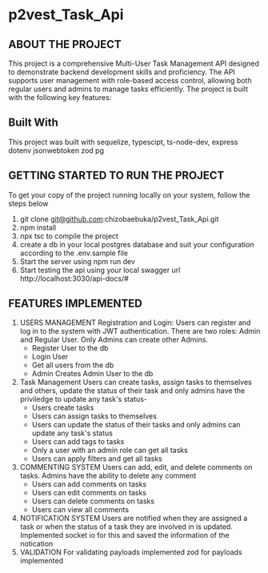 # p2vest_Task_Api

## ABOUT THE PROJECT
This project is a comprehensive Multi-User Task Management API designed to demonstrate backend development skills and proficiency. The API supports user management with role-based access control, allowing both regular users and admins to manage tasks efficiently. The project is built with the following key features:

## Built With
This project was built with sequelize, typescipt, ts-node-dev, express dotenv jsonwebtoken zod pg

## GETTING STARTED TO RUN THE PROJECT
To get your copy of the project running locally on your system, follow the steps below
1. git clone git@github.com:chizobaebuka/p2vest_Task_Api.git
2. npm install 
3. npx tsc to compile the project
3. create a db in your local postgres database and suit your configuration according to the .env.sample file
4. Start the server using npm run dev
5. Start testing the api using your local swagger url
http://localhost:3030/api-docs/#


## FEATURES IMPLEMENTED
1. USERS MANAGEMENT 
    Registration and Login: Users can register and log in to the system with JWT authentication. There are two roles: Admin and Regular User. Only Admins can create other Admins.
   - Register User to the db
   - Login User 
   - Get all users from the db
   - Admin Creates Admin User to the db
2. Task Management 
    Users can create tasks, assign tasks to themselves and others, update the status of their task and only admins have the priviledge to update any task's status-
   - Users create tasks
   - Users can assign tasks to themselves
   -  Users can update the status of their tasks and only admins can update any task's status
   - Users can add tags to tasks 
   - Only a user with an admin role can get all tasks
   - Users can apply filters and get all tasks 
3. COMMENTING SYSTEM
    Users can add, edit, and delete comments on tasks. Admins have the ability to delete any comment
   - Users can add comments on tasks
   - Users can edit comments on tasks
   - Users can delete comments on tasks
   - Users can view all comments
4. NOTIFICATION SYSTEM
    Users are notified when they are assigned a task or when the status of a task they are involved in is updated. Implemented socket io for this and saved the information of the notication
5. VALIDATION 
    For validating payloads implemented zod for payloads implemented
